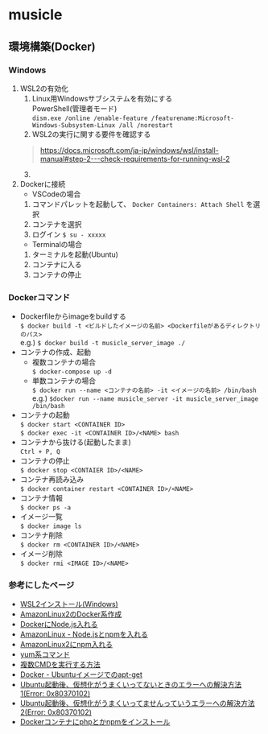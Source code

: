 # musicle

## 環境構築(Docker)
### Windows
1. WSL2の有効化  
    1. Linux用Windowsサブシステムを有効にする  
    PowerShell(管理者モード)  
    ` dism.exe /online /enable-feature /featurename:Microsoft-Windows-Subsystem-Linux /all /norestart `
    2. WSL2の実行に関する要件を確認する  
    > https://docs.microsoft.com/ja-jp/windows/wsl/install-manual#step-2---check-requirements-for-running-wsl-2
    3. 
2. Dockerに接続  
    - VSCodeの場合
    1. コマンドパレットを起動して、 `Docker Containers: Attach Shell` を選択
    2. コンテナを選択
    3. ログイン
    `$ su - xxxxx`
    - Terminalの場合
    1. ターミナルを起動(Ubuntu)  
    2. コンテナに入る  
    3. コンテナの停止  

### Dockerコマンド
- Dockerfileからimageをbuildする  
`$ docker build -t <ビルドしたイメージの名前> <Dockerfileがあるディレクトリのパス>`  
e.g.) `$ docker build -t musicle_server_image ./`
- コンテナの作成、起動
    - 複数コンテナの場合  
    `$ docker-compose up -d`
    - 単数コンテナの場合  
    `$ docker run --name <コンテナの名前> -it <イメージの名前> /bin/bash`  
    e.g.) `$docker run --name musicle_server -it musicle_server_image /bin/bash`
- コンテナの起動  
`$ docker start <CONTAINER ID>`  
`$ docker exec -it <CONTAINER ID>/<NAME> bash`
- コンテナから抜ける(起動したまま)  
`Ctrl + P, Q`
- コンテナの停止  
`$ docker stop <CONTAIER ID>/<NAME>`
- コンテナ再読み込み  
`$ docker container restart <CONTAINER ID>/<NAME>`
- コンテナ情報  
`$ docker ps -a`
- イメージ一覧  
`$ docker image ls`
- コンテナ削除  
`$ docker rm <CONTAINER ID>/<NAME>`
- イメージ削除  
`$ docker rmi <IMAGE ID>/<NAME>`

### 参考にしたページ
- [WSL2インストール(Windows)](https://docs.microsoft.com/ja-jp/windows/wsl/install-manual#step-2---check-requirements-for-running-wsl-2)  
- [AmazonLinux2のDocker系作成](https://dev.classmethod.jp/articles/amazon-linux-2-docker-aws-cli-visual-studio-code/)  
- [DockerにNode.js入れる](https://zenn.dev/kinkinbeer135ml/articles/6369ee73dd1508)  
- [AmazonLinux - Node.jsとnpmを入れる](https://docs.microsoft.com/ja-jp/windows/wsl/install-manual#step-2---check-requirements-for-running-wsl-2)  
- [AmazonLinux2にnpm入れる](https://qiita.com/miriwo/items/4ac80bc51bb072ace652)  
- [yum系コマンド](https://gist.github.com/Ryomasao/c59417972ed9bc4c4ec8c91afde00266)  
- [複数CMDを実行する方法](https://sleepless-se.net/2018/05/26/docker%E3%81%A7%E8%A4%87%E6%95%B0cmd%E3%82%92%E5%AE%9F%E8%A1%8C%E3%81%99%E3%82%8B%E6%96%B9%E6%B3%95/)  
- [Docker - Ubuntuイメージでのapt-get](https://qiita.com/pochy9n/items/69ab8fc071c187a1f5f8)  
- [Ubuntu起動後、仮想化がうまくいってないときのエラーへの解決方法1(Error: 0x80370102)](https://camedphone.com/archives/1316)  
- [Ubuntu起動後、仮想化がうまくいってませんっていうエラーへの解決方法2(Error: 0x80370102)](https://docs.microsoft.com/en-us/windows/wsl/troubleshooting#error-0x80370102-the-virtual-machine-could-not-be-started-because-a-required-feature-is-not-installed)  
- [Dockerコンテナにphpとかnpmをインストール](https://tsyama.hatenablog.com/entry/docker-not-found-npm)  
